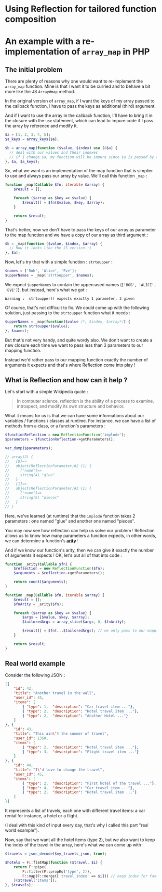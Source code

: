 # Using Reflection for tailored function composition
# An example with a re-implementation of `array_map` in PHP

## The initial problem

There are plenty of reasons why one would want to re-implement the `array_map` function. Mine is that I want it to be curried and to behave a bit more like the JS `Array#map` method.

In the original version of `array_map`, if I want the keys of my array passed to the callback function, I have to pass the keys as additional (third) argument. 

And if I want to use the array in the callback function, I'll have to bring it in the closure with the `use` statement, which can lead to impure code if I pass the array by reference and modify it.

```PHP
$a = [1, 2, 3, 4, 5];
$a_keys = array_keys($a);

$b = array_map(function ($value, $index) use (&$a) {
  // deal with our values and their indexes
  // if I change $a, my function will be impure since $a is passed by reference
}, $a, $a_keys);
```

So, what we want is an implementation of the map function that is simplier to use and always pass our array by value. We'll call this function `_map` : 

```PHP
function _map(Callable $fn, iterable $array) {
    $result = [];

    foreach ($array as $key => $value) {
        $result[] = $fn($value, $key, $array);
    }

    return $result;
}
```

That's better, now we don't have to pass the keys of our array as parameter to the map function and we have a copy of our array as third argument : 

```PHP
$b = _map(function ($value, $index, $array) {
  // Now it looks like the JS version :)
}, $a);
```

Now, let's try that with a simple function : `strtoupper` : 

```PHP
$names = ['Bob', 'Alice', 'Eve'];
$upperNames = _map('strtoupper', $names);
```

We expect `$upperNames` to contain the uppercased names (`['BOB', 'ALICE', 'EVE']`), but instead, here's what we got : 

```
Warning :  strtoupper() expects exactly 1 parameter, 3 given
```

Of course, that's not difficult to fix. We could come up with the following solution, just passing to the `strtoupper` function what it needs : 

```PHP
$upperNames = _map(function($value /*, $index, $array*/) {
    return strtoupper($value);
}, $names);
```

But that's not very handy, and quite wordy also. We don't want to create a new closure each time we want to pass less than 3 parameters to our mapping function. 

Instead we'd rather pass to our mapping function exactly the number of arguments it expects and that's where Reflection come into play !

## What is Reflection and how can it help ? 

Let's start with a simple Wikipedia quote : 

> In computer science, reflection is the ability of a process to examine, introspect, and modify its own structure and behavior. 

What it means for us is that we can have some informations about our variables / functions / classes at runtime. For instance, we can have a list of methods from a class, or a function's parameters : 

```PHP
$functionReflection = new ReflectionFunction('implode');
$parameters = $functionReflection->getParameters();

var_dump($parameters);

// array(2) {
//   [0]=>
//   object(ReflectionParameter)#2 (1) {
//     ["name"]=>
//     string(4) "glue"
//   }
//   [1]=>
//   object(ReflectionParameter)#3 (1) {
//     ["name"]=>
//     string(6) "pieces"
//   }
// }
```

Here, we've learned (at runtime) that the `implode` function takes 2 parameters : one named "glue" and another one named "pieces". 

You may now see how reflection can help us solve our problem ! Reflection allows us to know how many parameters a function expects, in other words, we can determine a function's [**arity**](https://en.wikipedia.org/wiki/Arity) !

And if we know our function's arity, then we can give it exactly the number of arguments it expects ! OK, let's put all of that into code : 

```PHP
function _arity(Callable $fn) {
    $reflection = new ReflectionFunction($fn);
    $arguments = $reflection->getParameters();

    return count($arguments);
}

function _map(Callable $fn, iterable $array) {
    $result = [];
    $fnArity = _arity($fn);

    foreach ($array as $key => $value) {
        $args = [$value, $key, $array];
        $tailoredArgs = array_slice($args, 0, $fnArity);

        $result[] = $fn(...$tailoredArgs); // we only pass to our mapping function the arguments it needs
    }

    return $result;
}
```

## Real world example

Consider the following JSON : 

```JSON
[{
    "id": 42,
    "title": "Another travel in the wall",
    "user_id": 45,
    "items": [
        { "type": 1,  "description": "Car travel item ..."},
        { "type": 2,  "description": "Hotel travel item ..."},
        { "type": 2,  "description": "Another Hotel ..."}
    ]
}, {
    "id": 43,
    "title": "This ain\'t the summer of travel",
    "user_id": 1360,
    "items": [
        { "type": 2,  "description": "Hotel travel item ..."},
        { "type": 3,  "description": "Flight travel item ..."}
    ]
}, {
    "id": 44,
    "title": "I\'d love to change the travel",
    "user_id": 45,
    "items": [
        { "type": 2,  "description": "First hotel of the travel ..."},
        { "type": 4,  "description": "Car travel item ..."},
        { "type": 2,  "description": "Hotel travel item ..."}
    ]
}]
```

It represents a list of travels, each one with different travel items: a car rental for instance, a hotel or a flight.

(I deal with this kind of input every day, that's why I called this part "real world example").

Now, say that we want all the hotel items (type 2), but we also want to keep the index of the travel in the array, here's what we can come up with : 

```PHP
$travels = json_decode($my_travels_json, true);

$hotels = F::flatMap(function ($travel, $i) {
    return F::pipe(
        F::filter(F::propEq('type', 2)),
        F::map(F::merge(['travel_index' => $i])) // keep index for faster access later
    )($travel['items']);
}, $travels);
```

